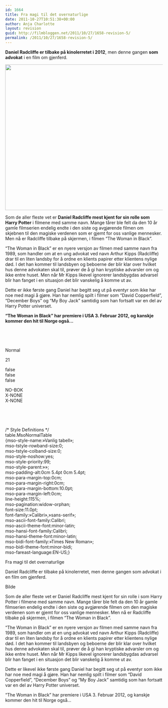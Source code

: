 ```yaml
---
id: 1664
title: Fra magi til det overnaturlige
date: 2011-10-27T10:51:38+00:00
author: Anja Charlotte
layout: revision
guid: http://filmbloggen.net/2011/10/27/1658-revision-5/
permalink: /2011/10/27/1658-revision-5/
---
```

**Daniel Radcliffe er tilbake på kinolerretet i 2012**, men denne gangen **som advokat** i en film om gjenferd.

<a href="http://filmbloggen.net/?attachment_id=1661" rel="attachment wp-att-1661"><img class="alignnone size-large wp-image-1661" src="http://filmbloggen.net/wp-content/uploads//2011/10/TheWoman-620x465.jpg" alt="" width="620" height="465" /></a>

Som de aller fleste vet er **Daniel Radcliffe mest kjent for sin rolle som Harry Potter** i filmene med samme navn. Mange tårer ble felt da den 10 år gamle filmserien endelig endte i den siste og avgjørende filmen om skjebnen til den magiske verdenen som er gjemt for oss vanlige mennesker. Men nå er Radcliffe tilbake på skjermen, i filmen “The Woman in Black”.

“The Woman in Black” er en nyere versjon av filmen med samme navn fra 1989, som handler om at en ung advokat ved navn Arthur Kipps (Radcliffe) drar til en liten landsby for å ordne en klients papirer etter klientens nylige død. I det han kommer til landsbyen og beboerne der blir klar over hvilket hus denne advokaten skal til, prøver de å gi han kryptiske advarsler om og ikke entre huset. Men når Mr Kipps likevel ignorerer landsbygdas advarsel blir han fanget i en situasjon det blir vanskelig å komme ut av.

Dette er ikke første gang Daniel har begitt seg ut på eventyr som ikke har noe med magi å gjøre. Han har nemlig spilt i filmer som “David Copperfield”, “December Boys” og “My Boy Jack” samtidig som han fortsatt var en del av Harry Potter universet.

**“The Woman in Black” har premiere i USA 3. Februar 2012, og kanskje kommer den hit til Norge også…**

<span class='embed-youtube' style='text-align:center; display: block;'></span>

&nbsp;

&nbsp;

Normal  


21

false  
false  
false

NO-BOK  
X-NONE  
X-NONE

&nbsp;

&nbsp;

/\* Style Definitions \*/  
table.MsoNormalTable  
{mso-style-name:&raquo;Vanlig tabell&raquo;;  
mso-tstyle-rowband-size:0;  
mso-tstyle-colband-size:0;  
mso-style-noshow:yes;  
mso-style-priority:99;  
mso-style-parent:&raquo;&raquo;;  
mso-padding-alt:0cm 5.4pt 0cm 5.4pt;  
mso-para-margin-top:0cm;  
mso-para-margin-right:0cm;  
mso-para-margin-bottom:10.0pt;  
mso-para-margin-left:0cm;  
line-height:115%;  
mso-pagination:widow-orphan;  
font-size:11.0pt;  
font-family:&raquo;Calibri&raquo;,&raquo;sans-serif&raquo;;  
mso-ascii-font-family:Calibri;  
mso-ascii-theme-font:minor-latin;  
mso-hansi-font-family:Calibri;  
mso-hansi-theme-font:minor-latin;  
mso-bidi-font-family:&raquo;Times New Roman&raquo;;  
mso-bidi-theme-font:minor-bidi;  
mso-fareast-language:EN-US;}

<p class="MsoNormal">
  Fra magi til det overnaturlige
</p>

<p class="MsoNormal">
  Daniel Radcliffe er tilbake på kinolerretet, men denne gangen som advokat i en film om gjenferd.
</p>

<p class="MsoNormal">
  Bilde
</p>

<p class="MsoNormal">
  Som de aller fleste vet er Daniel Radcliffe mest kjent for sin rolle i som Harry Potter i filmene med samme navn. Mange tårer ble felt da den 10 år gamle filmserien endelig endte i den siste og avgjørende filmen om den magiske verdenen som er gjemt for oss vanlige mennesker. Men nå er Radcliffe tilbake på skjermen, i filmen “The Woman in Black”.
</p>

<p class="MsoNormal">
  “The Woman in Black” er en nyere versjon av filmen med samme navn fra 1989, som handler om at en ung advokat ved navn Arthur Kipps (Radcliffe) drar til en liten landsby for å ordne en klients papirer etter klientens nylige død. I det han kommer til landsbyen og beboerne der blir klar over hvilket hus denne advokaten skal til, prøver de å gi han kryptiske advarsler om og ikke entre huset. Men når Mr Kipps likevel ignorerer landsbygdas advarsel blir han fanget i en situasjon det blir vanskelig å komme ut av.
</p>

<p class="MsoNormal">
  Dette er likevel ikke første gang Daniel har begitt seg ut på eventyr som ikke har noe med magi å gjøre. Han har nemlig spilt i filmer som “David Copperfield”, “December Boys” og “My Boy Jack” samtidig som han fortsatt var en del av Harry Potter universet.
</p>

<p class="MsoNormal">
  “The Woman in Black” har premiere i USA 3. Februar 2012, og kanskje kommer den hit til Norge også…
</p>